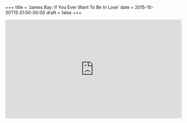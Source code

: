 +++
title = 'James Bay: If You Ever Want To Be In Love'
date = 2015-10-30T15:31:00-00:00
draft = false
+++

<iframe width="560" height="315" src="https://www.youtube.com/embed/jCNKLS9dC_A?si=-snlClCcaJ_bBeQV" title="YouTube video player" frameborder="0" allow="accelerometer; autoplay; clipboard-write; encrypted-media; gyroscope; picture-in-picture; web-share" referrerpolicy="strict-origin-when-cross-origin" allowfullscreen></iframe>

